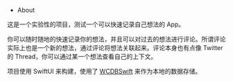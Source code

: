 * About

这是一个实验性的项目，测试一个可以快速记录自己想法的 App。

你可以随时随地的快速记录你的想法，并且可以对过去的想法进行评论。所谓评论实际上也是一个新的想法，通过评论将想法关联起来。评论本身也有点像 Twitter 的 Thread，你可以通过某一个想法查看自己的上下文。

项目使用 SwiftUI 来构建，使用了 [WCDBSwift](https://github.com/Tencent/wcdb) 来作为本地的数据存储。